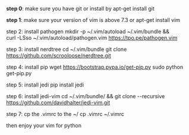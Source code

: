 **step 0**: make sure you have git or install by apt-get install git

**step 1**: make sure your version of vim is above 7.3 or apt-get install vim

step 2: install pathogen
mkdir -p ~/.vim/autoload ~/.vim/bundle && \
curl -LSso ~/.vim/autoload/pathogen.vim https://tpo.pe/pathogen.vim

step 3: install nerdtree
cd ~/.vim/bundle
git clone https://github.com/scrooloose/nerdtree.git

step 4: install pip
wget https://bootstrap.pypa.io/get-pip.py
sudo python get-pip.py

step 5: install jedi
pip install jedi

step 6: install jedi-vim
cd ~/.vim/bundle/ && git clone --recursive https://github.com/davidhalter/jedi-vim.git

step 7: cp the .vimrc to the ~/
cp .vimrc ~/.vimrc

then enjoy your vim for python
